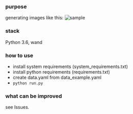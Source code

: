 ### purpose
generating images like this:
![sample](http://i.imgur.com/a4dv3TM.png)

### stack
Python 3.6, wand

### how to use
- install system requirements (system_requirements.txt)
- install python requirements (requirements.txt)
- create data.yaml from data_example.yaml
- `python run.py`

### what can be improved
see Issues.